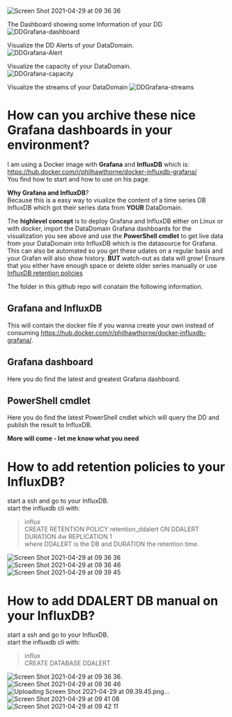![Screen Shot 2021-04-29 at 09 36 36](https://user-images.githubusercontent.com/17120076/116516993-99ae5300-a8ce-11eb-9ea6-1da3dd2dfae6.png)


The Dashboard showing some Information of your DD 
![DDGrafana-dashboard](https://user-images.githubusercontent.com/17120076/116391028-f5210800-a81e-11eb-923c-2f649867e92e.gif) 

Visualize the DD Alerts of your DataDomain.   
![DDGrafana-Alert](https://user-images.githubusercontent.com/17120076/116391246-32859580-a81f-11eb-8d0f-ca799d2c55ca.gif) 

Visualize the capacity of your DataDomain.  
![DDGrafana-capacity](https://user-images.githubusercontent.com/17120076/116391358-5943cc00-a81f-11eb-8bc3-5bd4878a1625.gif) 

Visualize the streams of your DataDomain
![DDGrafana-streams](https://user-images.githubusercontent.com/17120076/116391883-01f22b80-a820-11eb-95f5-e02b007dd085.gif) 

# How can you archive these nice Grafana dashboards in your environment?   

I am using a Docker image with **Grafana** and **InfluxDB** which is:    
https://hub.docker.com/r/philhawthorne/docker-influxdb-grafana/     
You find how to start and how to use on his page.

**Why Grafana and InfluxDB**?   
Because this is a easy way to viualize the content of a time series DB InfluxDB which got their series data from **YOUR** DataDomain.  

The **highlevel concept** is to deploy Grafana and InfluxDB either on Linux or with docker, import the DataDomain Grafana dashboards for the visualization you see above and use the **PowerShell cmdlet** to get live data from your DataDomain into InfluxDB which is the datasource for Grafana. This can also be automated so you get these udates on a regular basis and your Grafan will also show history. **BUT** watch-out as data will grow! Ensure that you either have enough space or delete older series manually or use [InfluxDB retention policies](https://docs.influxdata.com/influxdb/v1.8/guides/downsample_and_retain/)


The folder in this github repo will conatain the following information.   
## Grafana and InfluxDB  
This will contain the docker file if you wanna create your own instead of consuming https://hub.docker.com/r/philhawthorne/docker-influxdb-grafana/.                   
## Grafana dashboard  
Here you do find the latest and greatest Grafana dashboard. 

## PowerShell cmdlet  
Here you do find the latest PowerShell cndlet which will query the DD and publish the result to InfluxDB.             

**More will come - let me know what you need**

# How to add retention policies to your InfluxDB?
start a ssh and go to your InfluxDB.   
start the influxdb cli with:   
>influx   
>CREATE RETENTION POLICY retention_ddalert ON DDALERT DURATION 4w REPLICATION 1  
where DDALERT is the DB and DURATION the retention time.  

![Screen Shot 2021-04-29 at 09 36 36](https://user-images.githubusercontent.com/17120076/116517030-a632ab80-a8ce-11eb-9679-37e3a237103a.png)   
![Screen Shot 2021-04-29 at 09 36 46](https://user-images.githubusercontent.com/17120076/116517045-aa5ec900-a8ce-11eb-9ba8-67d3b11801b8.png)   
![Screen Shot 2021-04-29 at 09 39 45](https://user-images.githubusercontent.com/17120076/116517410-340e9680-a8cf-11eb-8d9b-5c4a3d5b0043.png)    


# How to add DDALERT DB manual on your InfluxDB?
start a ssh and go to your InfluxDB.   
start the influxdb cli with:   
>influx  
>CREATE DATABASE DDALERT

![Screen Shot 2021-04-29 at 09 36 36](https://user-images.githubusercontent.com/17120076/116517030-a632ab80-a8ce-11eb-9679-37e3a237103a.png). ![Screen Shot 2021-04-29 at 09 36 46](https://user-images.githubusercontent.com/17120076/116517045-aa5ec900-a8ce-11eb-9ba8-67d3b11801b8.png)  
![Uploading Screen Shot 2021-04-29 at 09.39.45.png…]()      
![Screen Shot 2021-04-29 at 09 41 08](https://user-images.githubusercontent.com/17120076/116517429-3bce3b00-a8cf-11eb-9958-c8686a2ef160.png)   
![Screen Shot 2021-04-29 at 09 42 11](https://user-images.githubusercontent.com/17120076/116517437-3e309500-a8cf-11eb-8f8d-34761a0076ff.png)      



